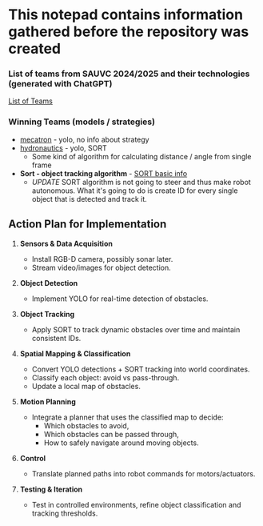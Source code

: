 # This notepad contains information gathered before the repository was created

### List of teams from SAUVC 2024/2025 and their technologies (generated with ChatGPT)

[List of Teams](https://chatgpt.com/c/68a5a966-1ad4-8333-97df-87877f8706c3)

### Winning Teams (models / strategies)

* [mecatron](https://mecatron.sg/computervision) - yolo, no info about strategy
* [hydronautics](https://github.com/hydronautics-team/stingray) - yolo, SORT
  * Some kind of algorithm for calculating distance / angle from single frame
* **Sort - object tracking algorithm** - [SORT basic info](https://arxiv.org/abs/1602.00763)
  * *UPDATE* SORT algorithm is not going to steer and thus make robot autonomous. What it's going to do is create ID for every single object that is detected and track it.
  


## Action Plan for Implementation

1. **Sensors & Data Acquisition**
   - Install RGB-D camera, possibly sonar later.
   - Stream video/images for object detection.

2. **Object Detection**
   - Implement YOLO for real-time detection of obstacles.

3. **Object Tracking**
   - Apply SORT to track dynamic obstacles over time and maintain consistent IDs.

4. **Spatial Mapping & Classification**
   - Convert YOLO detections + SORT tracking into world coordinates.
   - Classify each object: avoid vs pass-through.
   - Update a local map of obstacles.

5. **Motion Planning**
   - Integrate a planner that uses the classified map to decide:
     - Which obstacles to avoid,
     - Which obstacles can be passed through,
     - How to safely navigate around moving objects.

6. **Control**
   - Translate planned paths into robot commands for motors/actuators.

7. **Testing & Iteration**
   - Test in controlled environments, refine object classification and tracking thresholds.

